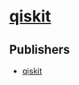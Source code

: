 # [qiskit](https://pypi.org/project/qiskit)



## Publishers
- [qiskit](https://pypi.org/user/qiskit)

